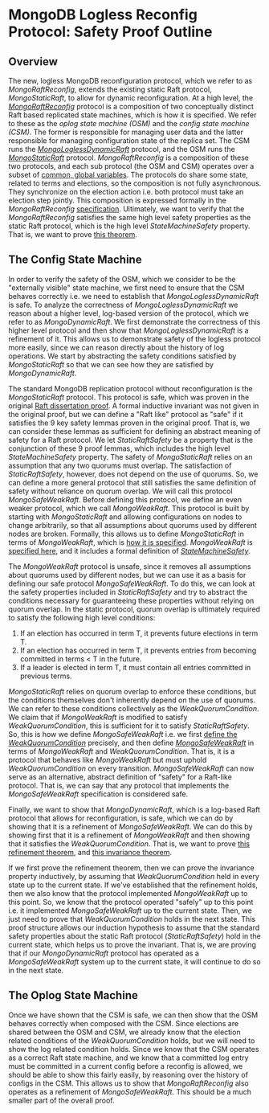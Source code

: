 # MongoDB Logless Reconfig Protocol: Safety Proof Outline

## Overview

The new, logless MongoDB reconfiguration protocol, which we refer to as *MongoRaftReconfig*, extends the existing static Raft protocol, *MongoStaticRaft*, to allow for dynamic reconfiguration. At a high level, the *[MongoRaftReconfig](https://github.com/will62794/logless-reconfig/blob/a26545cb9d0a093ee24bd07d822f5535b865d370/refinement/MongoRaftReconfig.tla)* protocol is a composition of two conceptually distinct Raft based replicated state machines, which is how it is specified. We refer to these as the *oplog state machine (OSM)* and the *config state machine (CSM)*. The former is responsible for managing user data and the latter responsible for managing configuration state of the replica set. The CSM runs the *[MongoLoglessDynamicRaft](https://github.com/will62794/logless-reconfig/blob/a26545cb9d0a093ee24bd07d822f5535b865d370/refinement/MongoLoglessDynamicRaft.tla)* protocol, and the OSM runs the *[MongoStaticRaft](https://github.com/will62794/logless-reconfig/blob/a26545cb9d0a093ee24bd07d822f5535b865d370/refinement/MongoStaticRaft.tla)* protocol. *MongoRaftReconfig* is a composition of these two protocols, and each sub protocol (the OSM and CSM) operates over a subset of [common, global variables](https://github.com/will62794/logless-reconfig/blob/9c83df264e41cd6b51f1e9ed9c6d64a4deb300bd/refinement/MongoRaftReconfig.tla#L16-L23). The protocols do share some state, related to terms and elections, so the composition is not fully asynchronous. They synchronize on the election action i.e. both protocol must take an election step jointly. This composition is expressed formally in the *MongoRaftReconfig* [ specification](https://github.com/will62794/logless-reconfig/blob/a26545cb9d0a093ee24bd07d822f5535b865d370/refinement/MongoRaftReconfig.tla#L80-L123). Ultimately, we want to verify that the *MongoRaftReconfig* satisfies the same high level safety properties as the static Raft protocol, which is the high level *StateMachineSafety* property. That is, we want to prove [this theorem](https://github.com/will62794/logless-reconfig/blob/a26545cb9d0a093ee24bd07d822f5535b865d370/refinement/MongoRaftReconfig.tla#L131).

## The Config State Machine

In order to verify the safety of the OSM, which we consider to be the "externally visible" state machine, we first need to ensure that the CSM behaves correctly i.e. we need to establish that *MongoLoglessDynamicRaft* is safe. To analyze the correctness of *MongoLoglessDynamicRaft* we reason about a higher level, log-based version of the protocol, which we refer to as *MongoDynamicRaft*. We first demonstrate the correctness of this higher level protocol and then show that *MongoLoglessDynamicRaft* is a refinement of it. This allows us to demonstrate safety of the logless protocol more easily, since we can reason directly about the history of log operations. We start by abstracting the safety conditions satisfied by *MongoStaticRaft* so that we can see how they are satisfied by *MongoDynamicRaft*.

The standard MongoDB replication protocol without reconfiguration is the *MongoStaticRaft* protocol. This protocol is safe, which was proven in the original [Raft dissertation proof](raft-dissertation-proof.pdf). A formal inductive invariant was not given in the original proof, but we can define a "Raft like" protocol as "safe" if it satisfies the 9 key safety lemmas proven in the original proof. That is, we can consider these lemmas as sufficient for defining an abstract meaning of safety for a Raft protocol. We let *StaticRaftSafety* be a property that is the conjunction of these 9 proof lemmas, which includes the high level *StateMachineSafety* property. The safety of *MongoStaticRaft* relies on an assumption that any two quorums must overlap. The satisfaction of *StaticRaftSafety*, however, does not depend on the use of quorums. So, we can define a more general protocol that still satisfies the same definition of safety without reliance on quorum overlap. We will call this protocol *MongoSafeWeakRaft*.  Before defining this protocol, we define an even weaker protocol, which we call *MongoWeakRaft*. This protocol is built by starting with *MongoStaticRaft* and allowing configurations on nodes to change arbitrarily, so that all assumptions about quorums used by different nodes are broken. Formally, this allows us to define *MongoStaticRaft* in terms of *MongoWeakRaft*, which is [how it is specified](https://github.com/will62794/logless-reconfig/blob/a26545cb9d0a093ee24bd07d822f5535b865d370/refinement/MongoStaticRaft.tla#L37-L58). *MongoWeakRaft* is [specified here](https://github.com/will62794/logless-reconfig/blob/a26545cb9d0a093ee24bd07d822f5535b865d370/refinement/MongoWeakRaft.tla), and it includes a formal definition of *[StateMachineSafety](https://github.com/will62794/logless-reconfig/blob/a26545cb9d0a093ee24bd07d822f5535b865d370/refinement/MongoWeakRaft.tla#L261-L263)*.

The *MongoWeakRaft* protocol is unsafe, since it removes all assumptions about quorums used by different nodes, but we can use it as a basis for defining our safe protocol *MongoSafeWeakRaft*. To do this, we can look at the safety properties included in *StaticRaftSafety* and try to abstract the conditions necessary for guaranteeing these properties without relying on quorum overlap. In the static protocol, quorum overlap is ultimately required to satisfy the following high level conditions:

1. If an election has occurred in term T, it prevents future elections in term T.
2. If an election has occurred in term T, it prevents entries from becoming committed in terms < T in the future.
3. If a leader is elected in term T, it must contain all entries committed in previous terms.

*MongoStaticRaft* relies on quorum overlap to enforce these conditions, but the conditions themselves don't inherently depend on the use of quorums. We can refer to these conditions collectively as  the *WeakQuorumCondition*. We claim that if *MongoWeakRaft* is modified to satisfy *WeakQuorumCondition*, this is sufficient for it to satisfy *StaticRaftSafety*. So, this is how we define *MongoSafeWeakRaft* i.e. we first [define the *WeakQuorumCondition*](https://github.com/will62794/logless-reconfig/blob/322f1dcadd1d7c5d57ce9f0e351416648d6f441a/refinement/MongoSafeWeakRaft.tla#L40-L56) precisely, and then define *[MongoSafeWeakRaft](https://github.com/will62794/logless-reconfig/blob/322f1dcadd1d7c5d57ce9f0e351416648d6f441a/refinement/MongoSafeWeakRaft.tla#L58-L71)* in terms of *MongoWeakRaft* and *WeakQuorumCondition*. That is, it is a protocol that behaves like *MongoWeakRaft* but must uphold *WeakQuorumCondition* on every transition.  *MongoSafeWeakRaft* can now serve as an alternative, abstract definition of "safety" for a Raft-like protocol. That is, we can say that any protocol that implements the *MongoSafeWeakRaft* specification is considered safe.

Finally, we want to show that *MongoDynamicRaft*, which is a log-based Raft protocol that allows for reconfiguration, is safe, which we can do by showing that it is a refinement of *MongoSafeWeakRaft*. We can do this by showing first that it is a refinement of *MongoWeakRaft* and then showing that it satisfies the *WeakQuorumCondition*. That is, we want to prove [this refinement theorem](https://github.com/will62794/logless-reconfig/blob/master/refinement/MongoDynamicRaft.tla#L273), and [this invariance theorem](https://github.com/will62794/logless-reconfig/blob/master/refinement/MongoDynamicRaft.tla#L274).

If we first prove the refinement theorem, then we can prove the invariance property inductively, by assuming that *WeakQuorumCondition* held in every state up to the current state. If we've established that the refinement holds, then we also know that the protocol implemented *MongoWeakRaft* up to this point. So, we know that the protocol operated "safely" up to this point i.e. it implemented *MongoSafeWeakRaft* up to the current state. Then, we just need to prove that *WeakQuorumCondition* holds in the next state. This proof structure allows our induction hypothesis to assume that the standard safety properties about the static Raft protocol (*StaticRaftSafety*) hold in the current state, which helps us to prove the invariant. That is, we are proving that if our *MongoDynamicRaft* protocol has operated as a *MongoSafeWeakRaft* system up to the current state, it will continue to do so in the next state.

## The Oplog State Machine

Once we have shown that the CSM is safe, we can then show that the OSM behaves correctly when composed with the CSM. Since elections are shared between the OSM and CSM, we already know that the election related conditions of the *WeakQuorumCondition* holds, but we will need to show the log related condition holds. Since we know that the CSM operates as a correct Raft state machine, and we know that a committed log entry must be committed in a current config before a reconfig is allowed, we should be able to show this fairly easily, by reasoning over the history of configs in the CSM. This allows us to show that *MongoRaftReconfig* also operates as a refinement of *MongoSafeWeakRaft*. This should be a much smaller part of the overall proof.

<!-- 
### Protocols Overview and Refinements

![](refinements.png)

- `MongoWeakRaft` - A very general, weak protocol that places no restrictions on quorums used by nodes.
- `MongoStaticRaft` - The existing replication protocol used by MongoDB that is based on Raft. It does not allow for dynamic reconfiguration and it satisfies all the same safety properties as standard Raft, as described in the Raft dissertation. It implements `MongoWeakRaft` and should satisfy `StrictQuorumCondition`.
- `MongoLockstepWeakRaft` - Weak quorum protocol but requires a log entry be committed in a node's own quorum before writing a new entry.
- `MongoDynamicRaft` - A variant of `MongoStaticRaft` that allows for state machine operations to modify the configuration. This protocol keeps an explicit log and is closest to the Raft dissertation reconfig algorithm.
- `MongoLoglessDynamicRaft` - A variant of `MongoDynamicRaft` that optimizes away the log, and only stores the latest config on each node. The goal is to have this refine `MongoDynamicRaft`.
- `MongoRaftReconfig` - The new MongoDB protocol that allows for dynamic reconfiguration. Behaves as a composition of `MongoLoglessDynamicRaft` which runs the CSM and `MongoStaticRaft` which runs the OSM. -->